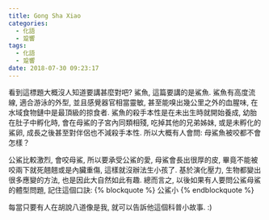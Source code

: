 ```yaml
---
title: Gong Sha Xiao
categories:
  - 化語
  - 跫響
tags:
  - 化語
  - 跫響
date: 2018-07-30 09:23:17
---
```

看到這標題大概沒人知道要講甚麼對吧? 鯊魚, 這篇要講的是鯊魚. 鯊魚有高度流線, 適合游泳的外型, 並且感覺器官相當靈敏, 甚至能嗅出幾公里之外的血腥味, 在水域食物鏈中是最頂級的掠食者. 鯊魚的殺手本性是在未出生時就開始養成, 幼胎在肚子中孵化時, 會在母鯊的子宮內同類相殘, 吃掉其他的兄弟姊妹, 或是未孵化的鯊卵, 成長之後甚至對伴侶也不減殺手本性. 所以大概有人會問: 母鯊魚被咬都不會怎樣？

公鯊比較激烈, 會咬母鯊, 所以要承受公鯊的愛, 母鯊會長出很厚的皮, 畢竟不能被咬兩下就死翹翹或是內臟重傷, 這樣就沒辦法生小孩了. 基於演化壓力, 生物都變出很多應變的方法, 也是因此大自然如此有趣. 總而言之, 以後如果有人要問公鯊母鯊的體型問題, 記住這個口訣:
{% blockquote %}
公鯊小
{% endblockquote %}

每當只要有人在胡說八道像是我, 就可以告訴他這個科普小故事. :)
